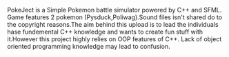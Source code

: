 PokeJect is a Simple Pokemon battle simulator powered by C++ and SFML. Game features 2 pokemon (Pysduck,Poliwag).Sound files isn't shared do to the copyright reasons.The aim behind this upload is to lead the individuals hase fundemental C++ knowledge and wants to create fun stuff with it.However this project highly relies on OOP features of C++. Lack of object oriented programming knowledge may lead to confusion.
